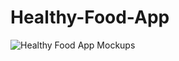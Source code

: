 # Healthy-Food-App
![Healthy Food App Mockups](https://user-images.githubusercontent.com/93480005/233315099-f7761761-d679-4505-9037-0c02fd966ffd.PNG)

